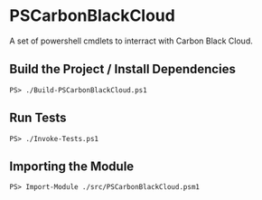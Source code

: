 # PSCarbonBlackCloud

A set of powershell cmdlets to interract with Carbon Black Cloud.

## Build the Project / Install Dependencies

```console
PS> ./Build-PSCarbonBlackCloud.ps1
```

## Run Tests

```console
PS> ./Invoke-Tests.ps1
```

## Importing the Module

```console
PS> Import-Module ./src/PSCarbonBlackCloud.psm1
```